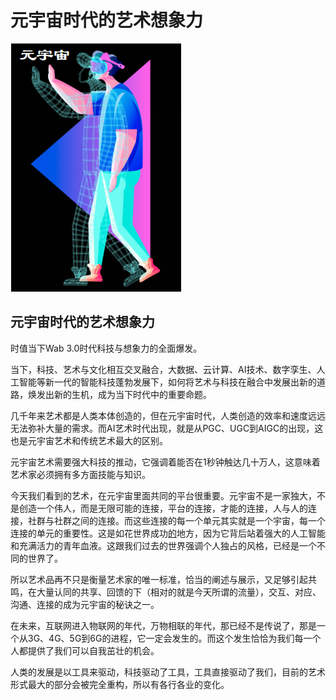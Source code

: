 # 元宇宙时代的艺术想象力


![](422a02fa260912b3dfe34b0670ba27d.png)

## 元宇宙时代的艺术想象力



时值当下Wab 3.0时代科技与想象力的全面爆发。

当下，科技、艺术与文化相互交叉融合，大数据、云计算、AI技术、数字孪生、人工智能等新一代的智能科技蓬勃发展下，如何将艺术与科技在融合中发展出新的道路，焕发出新的生机，成为当下时代中的重要命题。

几千年来艺术都是人类本体创造的，但在元宇宙时代，人类创造的效率和速度远远无法弥补大量的需求。而AI艺术时代出现，就是从PGC、UGC到AIGC的出现，这也是元宇宙艺术和传统艺术最大的区别。

元宇宙艺术需要强大科技的推动，它强调着能否在1秒钟触达几十万人，这意味着艺术家必须拥有多方面技能与知识。

今天我们看到的艺术，在元宇宙里面共同的平台很重要。元宇宙不是一家独大，不是创造一个伟人，而是无限可能的连接，平台的连接，才能的连接，人与人的连接，社群与社群之间的连接。而这些连接的每一个单元其实就是一个宇宙，每一个连接的单元的重要性。这是如花世界成功[的](http://www.jnbw.org.cn/?b=0)地方，因为它背后站着强大的人工智能和充满活力的青年血液。这跟我们过去的世界强调个人独占的风格，已经是一个不同的世界了。

所以艺术品再不只是衡量艺术家的唯一标准，恰当的阐述与展示，又足够引起共鸣，在大量认同的共享、回馈的下（相对的就是今天所谓的流量），交互、对应、沟通、连接的成为元宇宙的秘诀之一。

在未来，互联网进入物联网的年代，万物相联的年代，那已经不是传说了，那是一个从3G、4G、5G到6G的进程，它一定会发生的。而这个发生恰恰为我们每一个人都提供了我们可以自我茁壮的机会。

人类的发展是以工具来驱动，科技驱动了工具，工具直接驱动了我们，目前的艺术形式最大的部分会被完全重构，所以有各行各业的变化。
